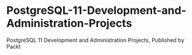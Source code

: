 # PostgreSQL-11-Development-and-Administration-Projects
PostgreSQL 11 Development and Administration Projects, Published by Packt
